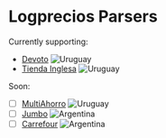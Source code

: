 Logprecios Parsers
==================

Currently supporting:

- [Devoto](http://www.devoto.com.uy/) ![Uruguay](https://raw.githubusercontent.com/stevenrskelton/flag-icon/master/png/16/country-4x3/uy.png)
- [Tienda Inglesa](http://www.tinglesa.com.uy/) ![Uruguay](https://raw.githubusercontent.com/stevenrskelton/flag-icon/master/png/16/country-4x3/uy.png)

Soon:
- [ ] [MultiAhorro](http://www.multiahorro.com.uy/) ![Uruguay](https://raw.githubusercontent.com/stevenrskelton/flag-icon/master/png/16/country-4x3/uy.png)
- [ ] [Jumbo](https://www.jumboacasa.com.ar) ![Argentina](https://raw.githubusercontent.com/stevenrskelton/flag-icon/master/png/16/country-4x3/ar.png)
- [ ] [Carrefour](http://www.carrefour.com.ar/) ![Argentina](https://raw.githubusercontent.com/stevenrskelton/flag-icon/master/png/16/country-4x3/ar.png)
